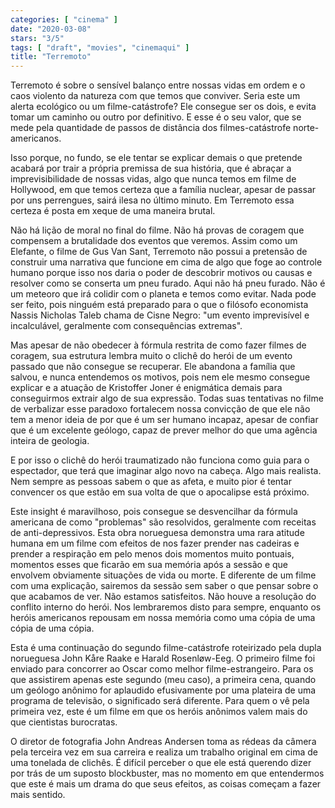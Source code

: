 ```yaml
---
categories: [ "cinema" ]
date: "2020-03-08"
stars: "3/5"
tags: [ "draft", "movies", "cinemaqui" ]
title: "Terremoto"
---
```

Terremoto é sobre o sensível balanço entre nossas vidas em ordem e
o caos violento da natureza com que temos que conviver. Seria este um
alerta ecológico ou um filme-catástrofe? Ele consegue ser os dois,
e evita tomar um caminho ou outro por definitivo. E esse é o seu valor,
que se mede pela quantidade de passos de distância dos filmes-catástrofe
norte-americanos.

Isso porque, no fundo, se ele tentar se explicar demais o que pretende
acabará por trair a própria premissa de sua história, que é abraçar
a imprevisibilidade de nossas vidas, algo que nunca temos em filme de
Hollywood, em que temos certeza que a família nuclear, apesar de passar
por uns perrengues, sairá ilesa no último minuto. Em Terremoto essa
certeza é posta em xeque de uma maneira brutal.

Não há lição de moral no final do filme. Não há provas de coragem
que compensem a brutalidade dos eventos que veremos. Assim como um
Elefante, o filme de Gus Van Sant, Terremoto não possui a pretensão
de construir uma narrativa que funcione em cima de algo que foge ao
controle humano porque isso nos daria o poder de descobrir motivos
ou causas e resolver como se conserta um pneu furado. Aqui não há
pneu furado. Não é um meteoro que irá colidir com o planeta e temos
como evitar. Nada pode ser feito, pois ninguém está preparado para o
que o filósofo economista Nassis Nicholas Taleb chama de Cisne Negro:
"um evento imprevisível e incalculável, geralmente com consequências
extremas".

Mas apesar de não obedecer à fórmula restrita de como fazer filmes
de coragem, sua estrutura lembra muito o clichê do herói de um evento
passado que não consegue se recuperar. Ele abandona a família que
salvou, e nunca entendemos os motivos, pois nem ele mesmo consegue
explicar e a atuação de Kristoffer Joner é enigmática demais para
conseguirmos extrair algo de sua expressão. Todas suas tentativas no
filme de verbalizar esse paradoxo fortalecem nossa convicção de que
ele não tem a menor ideia de por que é um ser humano incapaz, apesar
de confiar que é um excelente geólogo, capaz de prever melhor do que
uma agência inteira de geologia.

E por isso o clichê do herói traumatizado não funciona como guia para
o espectador, que terá que imaginar algo novo na cabeça. Algo mais
realista. Nem sempre as pessoas sabem o que as afeta, e muito pior é
tentar convencer os que estão em sua volta de que o apocalipse está
próximo.

Este insight é maravilhoso, pois consegue se desvencilhar da fórmula
americana de como "problemas" são resolvidos, geralmente com receitas de
anti-depressivos. Esta obra norueguesa demonstra uma rara atitude humana
em um filme com efeitos de nos fazer prender nas cadeiras e prender
a respiração em pelo menos dois momentos muito pontuais, momentos
esses que ficarão em sua memória após a sessão e que envolvem
obviamente situações de vida ou morte. E diferente de um filme com
uma explicação, sairemos da sessão sem saber o que pensar sobre o que
acabamos de ver. Não estamos satisfeitos. Não houve a resolução do
conflito interno do herói. Nos lembraremos disto para sempre, enquanto
os heróis americanos repousam em nossa memória como uma cópia de uma
cópia de uma cópia.

Esta é uma continuação do segundo filme-catástrofe roteirizado pela
dupla norueguesa John Kåre Raake e Harald Rosenløw-Eeg. O primeiro filme
foi enviado para concorrer ao Oscar como melhor filme-estrangeiro. Para
os que assistirem apenas este segundo (meu caso), a primeira cena, quando
um geólogo anônimo for aplaudido efusivamente por uma plateira de uma
programa de televisão, o significado será diferente. Para quem o vê
pela primeira vez, este é um filme em que os heróis anônimos valem
mais do que cientistas burocratas.

O diretor de fotografia John Andreas Andersen toma as rédeas da câmera
pela terceira vez em sua carreira e realiza um trabalho original em
cima de uma tonelada de clichês. É difícil perceber o que ele está
querendo dizer por trás de um suposto blockbuster, mas no momento em
que entendermos que este é mais um drama do que seus efeitos, as coisas
começam a fazer mais sentido.
